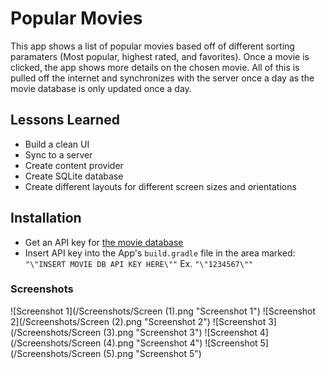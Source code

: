 # Popular Movies

This app shows a list of popular movies based off of different sorting paramaters (Most popular, highest rated, and favorites).
Once a movie is clicked, the app shows more details on the chosen movie.
All of this is pulled off the internet and synchronizes with the server once a day as the movie database is only updated once a day.

## Lessons Learned
* Build a clean UI
* Sync to a server
* Create content provider
* Create SQLite database
* Create different layouts for different screen sizes and orientations

## Installation
* Get an API key for [the movie database](https://www.themoviedb.org/)
* Insert API key into the App's `build.gradle` file in the area marked:` "\"INSERT MOVIE DB API KEY HERE\""` Ex. `"\"1234567\""`

### Screenshots
![Screenshot 1](/Screenshots/Screen (1).png "Screenshot 1")
![Screenshot 2](/Screenshots/Screen (2).png "Screenshot 2")
![Screenshot 3](/Screenshots/Screen (3).png "Screenshot 3")
![Screenshot 4](/Screenshots/Screen (4).png "Screenshot 4")
![Screenshot 5](/Screenshots/Screen (5).png "Screenshot 5")

